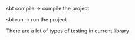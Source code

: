 sbt compile -> compile the project

sbt run -> run the project

There are a lot of types of testing in current library